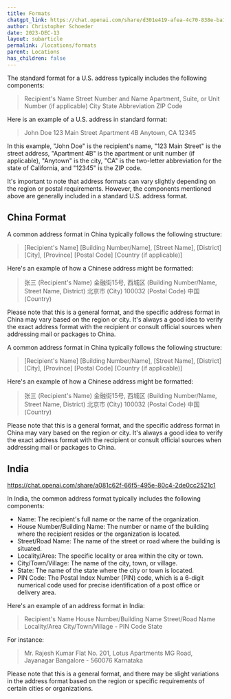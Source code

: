 ```yaml
---
title: Formats
chatgpt_link: https://chat.openai.com/share/d301e419-afea-4c70-838e-ba1399c0440f
author: Christopher Schoeder
date: 2023-DEC-13
layout: subarticle
permalink: /locations/formats
parent: Locations
has_children: false
---
```


The standard format for a U.S. address typically includes the following components:

<blockquote>
    Recipient's Name
    Street Number and Name
    Apartment, Suite, or Unit Number (if applicable)
    City
    State Abbreviation
    ZIP Code
</blockquote>

Here is an example of a U.S. address in standard format:

<blockquote>
    John Doe
    123 Main Street
    Apartment 4B
    Anytown, CA 12345
</blockquote>

In this example, "John Doe" is the recipient's name, "123 Main Street" is the street address, "Apartment 4B" is the apartment or unit number (if applicable), "Anytown" is the city, "CA" is the two-letter abbreviation for the state of California, and "12345" is the ZIP code.

It's important to note that address formats can vary slightly depending on the region or postal requirements. However, the components mentioned above are generally included in a standard U.S. address format.

## China Format

A common address format in China typically follows the following structure:

<blockquote>
    [Recipient's Name]
    [Building Number/Name], [Street Name], [District]
    [City], [Province]
    [Postal Code]
    [Country (if applicable)]
</blockquote>

Here's an example of how a Chinese address might be formatted:

<blockquote>
    张三 (Recipient's Name)
    金融街15号, 西城区 (Building Number/Name, Street Name, District)
    北京市 (City)
    100032 (Postal Code)
    中国 (Country)
</blockquote>

Please note that this is a general format, and the specific address format in China may vary based on the region or city. It's always a good idea to verify the exact address format with the recipient or consult official sources when addressing mail or packages to China.

A common address format in China typically follows the following structure:

<blockquote>
    [Recipient's Name]
    [Building Number/Name], [Street Name], [District]
    [City], [Province]
    [Postal Code]
    [Country (if applicable)]
</blockquote>

Here's an example of how a Chinese address might be formatted:

<blockquote>
    张三 (Recipient's Name)
    金融街15号, 西城区 (Building Number/Name, Street Name, District)
    北京市 (City)
    100032 (Postal Code)
    中国 (Country)
</blockquote>

Please note that this is a general format, and the specific address format in China may vary based on the region or city. It's always a good idea to verify the exact address format with the recipient or consult official sources when addressing mail or packages to China.

## India

https://chat.openai.com/share/a081c62f-66f5-495e-80c4-2de0cc2521c1

In India, the common address format typically includes the following components:

- Name: The recipient's full name or the name of the organization.
- House Number/Building Name: The number or name of the building where the recipient resides or the organization is located.
- Street/Road Name: The name of the street or road where the building is situated.
- Locality/Area: The specific locality or area within the city or town.
- City/Town/Village: The name of the city, town, or village.
- State: The name of the state where the city or town is located.
- PIN Code: The Postal Index Number (PIN) code, which is a 6-digit numerical code used for precise identification of a post office or delivery area.

Here's an example of an address format in India:

<blockquote>
    Recipient's Name
    House Number/Building Name
    Street/Road Name
    Locality/Area
    City/Town/Village - PIN Code
    State
</blockquote>

For instance:

<blockquote>
    Mr. Rajesh Kumar
    Flat No. 201, Lotus Apartments
    MG Road, Jayanagar
    Bangalore - 560076
    Karnataka
</blockquote>

Please note that this is a general format, and there may be slight variations in the address format based on the region or specific requirements of certain cities or organizations.
